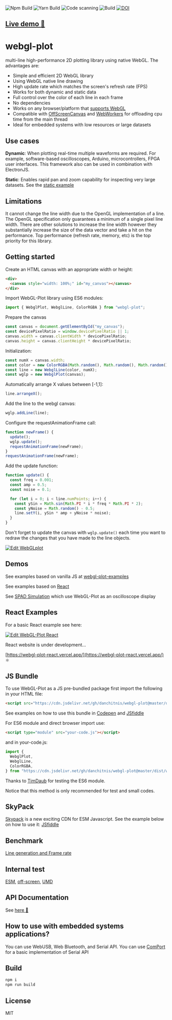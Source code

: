 ![Npm Build](https://github.com/danchitnis/webgl-plot/workflows/Npm%20Build/badge.svg) ![Yarn Build](https://github.com/danchitnis/webgl-plot/workflows/Yarn%20Build/badge.svg) ![Code scanning](https://github.com/danchitnis/webgl-plot/workflows/Code%20scanning/badge.svg) ![Build](https://github.com/danchitnis/webgl-plot/workflows/Build/badge.svg) [![DOI](https://zenodo.org/badge/205590760.svg)](https://zenodo.org/badge/latestdoi/205590760)

## [Live demo 🚀](https://danchitnis.github.io/webgl-plot-examples/vanilla/)

# webgl-plot

multi-line high-performance 2D plotting library using native WebGL. The advantages are:

- Simple and efficient 2D WebGL library
- Using WebGL native line drawing
- High update rate which matches the screen's refresh rate (FPS)
- Works for both dynamic and static data
- Full control over the color of each line in each frame
- No dependencies
- Works on any browser/platform that [supports WebGL](https://caniuse.com/#feat=webgl)
- Compatible with [OffScreenCanvas](https://developer.mozilla.org/en-US/docs/Web/API/OffscreenCanvas) and [WebWorkers](https://developer.mozilla.org/en-US/docs/Web/API/Web_Workers_API) for offloading cpu time from the main thread
- Ideal for embedded systems with low resources or large datasets

## Use cases

**Dynamic**: When plotting real-time multiple waveforms are required. For example, software-based oscilloscopes, Arduino, microcontrollers, FPGA user interfaces. This framework also can be used in combination with ElectronJS.

**Static**: Enables rapid pan and zoom capability for inspecting very large datasets. See the [static example](https://danchitnis.github.io/webgl-plot-examples/static.html)

## Limitations

It cannot change the line width due to the OpenGL implementation of a line. The OpenGL specification only guarantees a minimum of a single pixel line width. There are other solutions to increase the line width however they substantially increase the size of the data vector and take a hit on the performance. Top performance (refresh rate, memory, etc) is the top priority for this library.

## Getting started

Create an HTML canvas with an appropriate width or height:

```html
<div>
  <canvas style="width: 100%;" id="my_canvas"></canvas>
</div>
```

Import WebGL-Plot library using ES6 modules:

```javascript
import { WebglPlot, WebglLine, ColorRGBA } from "webgl-plot";
```

Prepare the canvas

```javascript
const canvas = document.getElementById("my_canvas");
const devicePixelRatio = window.devicePixelRatio || 1;
canvas.width = canvas.clientWidth * devicePixelRatio;
canvas.height = canvas.clientHeight * devicePixelRatio;
```

Initialization:

```javascript
const numX = canvas.width;
const color = new ColorRGBA(Math.random(), Math.random(), Math.random(), 1);
const line = new WebglLine(color, numX);
const wglp = new WebglPlot(canvas);
```

Automatically arrange X values between [-1,1]:

```javascript
line.arrangeX();
```

Add the line to the webgl canvas:

```javascript
wglp.addLine(line);
```

Configure the requestAnimationFrame call:

```javascript
function newFrame() {
  update();
  wglp.update();
  requestAnimationFrame(newFrame);
}
requestAnimationFrame(newFrame);
```

Add the update function:

```javascript
function update() {
  const freq = 0.001;
  const amp = 0.5;
  const noise = 0.1;

  for (let i = 0; i < line.numPoints; i++) {
    const ySin = Math.sin(Math.PI * i * freq * Math.PI * 2);
    const yNoise = Math.random() - 0.5;
    line.setY(i, ySin * amp + yNoise * noise);
  }
}
```

Don't forget to update the canvas with `wglp.update()` each time you want to redraw the changes that you have made to the line objects.

[![Edit WebGLplot](https://codesandbox.io/static/img/play-codesandbox.svg)](https://codesandbox.io/s/webglplot-m40u4?fontsize=14&hidenavigation=1&theme=dark)

## Demos

See examples based on vanilla JS at [webgl-plot-examples](https://github.com/danchitnis/webgl-plot-examples)

See examples based on [React](https://webgl-plot-react.vercel.app/)

See [SPAD Simulation](https://danchitnis.github.io/SPADsim/) which use WebGL-Plot as an oscilloscope display

## React Examples

For a basic React example see here:

[![Edit WebGL-Plot React](https://codesandbox.io/static/img/play-codesandbox.svg)](https://codesandbox.io/s/webgl-plot-react-8y1qj?fontsize=14&hidenavigation=1&theme=dark)

React website is under development...

[https://webgl-plot-react.vercel.app/](https://webgl-plot-react.vercel.app/) ⚛

## JS Bundle

To use WebGL-Plot as a JS pre-bundled package first import the following in your HTML file:

```HTML
<script src="https://cdn.jsdelivr.net/gh/danchitnis/webgl-plot@master/dist/webglplot.umd.min.js"></script>
```

See examples on how to use this bundle in [Codepen](https://codepen.io/danchitnis/pen/mdJVEYY) and [JSfiddle](https://jsfiddle.net/danchitnis/mfcw73z2/)

For ES6 module and direct browser import use:

```HTML
<script type="module" src="your-code.js"></script>
```

and in your-code.js:

```javascript
import {
  WebglPlot,
  WebglLine,
  ColorRGBA,
} from "https://cdn.jsdelivr.net/gh/danchitnis/webgl-plot@master/dist/webglplot.esm.min.js";
```

Thanks to [TimDaub](https://github.com/TimDaub) for testing the ES6 module.

Notice that this method is only recommended for test and small codes.

## SkyPack

[Skypack](https://www.skypack.dev/view/webgl-plot) is a new exciting CDN for ESM Javascript. See the example below on how to use it:
[JSfiddle](https://jsfiddle.net/danchitnis/tu1svwbp/)

## Benchmark

[Line generation and Frame rate](https://danchitnis.github.io/webgl-plot/benchmark/bench1.html)

## Internal test

[ESM](https://danchitnis.github.io/webgl-plot/test/index-esm.html), [off-screen](https://danchitnis.github.io/webgl-plot/test/index-esm-off.html), [UMD](https://danchitnis.github.io/webgl-plot/test/index-umd.html)

## API Documentation

See [here 📑](https://webgl-plot.now.sh/)

## How to use with embedded systems applications?

You can use WebUSB, Web Bluetooth, and Serial API. You can use [ComPort](https://github.com/danchitnis/ComPort) for a basic implementation of Serial API

## Build

```bash
npm i
npm run build
```

## License

MIT
